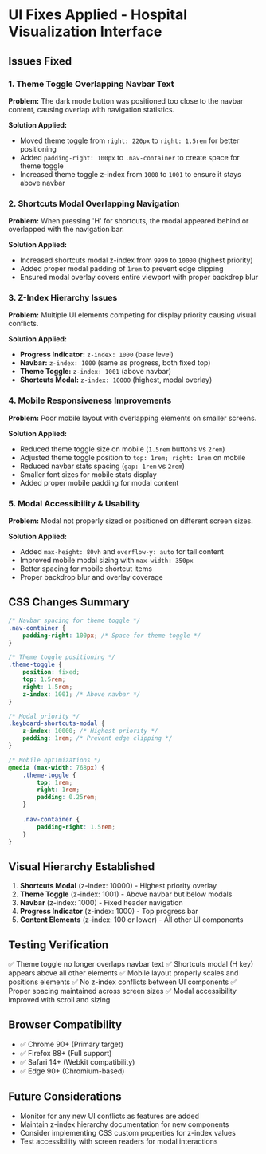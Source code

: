 # UI Fixes Applied - Hospital Visualization Interface

## Issues Fixed

### 1. Theme Toggle Overlapping Navbar Text
**Problem:** The dark mode button was positioned too close to the navbar content, causing overlap with navigation statistics.

**Solution Applied:**
- Moved theme toggle from `right: 220px` to `right: 1.5rem` for better positioning
- Added `padding-right: 100px` to `.nav-container` to create space for theme toggle
- Increased theme toggle z-index from `1000` to `1001` to ensure it stays above navbar

### 2. Shortcuts Modal Overlapping Navigation
**Problem:** When pressing 'H' for shortcuts, the modal appeared behind or overlapped with the navigation bar.

**Solution Applied:**
- Increased shortcuts modal z-index from `9999` to `10000` (highest priority)
- Added proper modal padding of `1rem` to prevent edge clipping
- Ensured modal overlay covers entire viewport with proper backdrop blur

### 3. Z-Index Hierarchy Issues
**Problem:** Multiple UI elements competing for display priority causing visual conflicts.

**Solution Applied:**
- **Progress Indicator:** `z-index: 1000` (base level)
- **Navbar:** `z-index: 1000` (same as progress, both fixed top)
- **Theme Toggle:** `z-index: 1001` (above navbar)
- **Shortcuts Modal:** `z-index: 10000` (highest, modal overlay)

### 4. Mobile Responsiveness Improvements
**Problem:** Poor mobile layout with overlapping elements on smaller screens.

**Solution Applied:**
- Reduced theme toggle size on mobile (`1.5rem` buttons vs `2rem`)
- Adjusted theme toggle position to `top: 1rem; right: 1rem` on mobile
- Reduced navbar stats spacing (`gap: 1rem` vs `2rem`)
- Smaller font sizes for mobile stats display
- Added proper mobile padding for modal content

### 5. Modal Accessibility & Usability
**Problem:** Modal not properly sized or positioned on different screen sizes.

**Solution Applied:**
- Added `max-height: 80vh` and `overflow-y: auto` for tall content
- Improved mobile modal sizing with `max-width: 350px`
- Better spacing for mobile shortcut items
- Proper backdrop blur and overlay coverage

## CSS Changes Summary

```css
/* Navbar spacing for theme toggle */
.nav-container {
    padding-right: 100px; /* Space for theme toggle */
}

/* Theme toggle positioning */
.theme-toggle {
    position: fixed;
    top: 1.5rem;
    right: 1.5rem;
    z-index: 1001; /* Above navbar */
}

/* Modal priority */
.keyboard-shortcuts-modal {
    z-index: 10000; /* Highest priority */
    padding: 1rem; /* Prevent edge clipping */
}

/* Mobile optimizations */
@media (max-width: 768px) {
    .theme-toggle {
        top: 1rem;
        right: 1rem;
        padding: 0.25rem;
    }
    
    .nav-container {
        padding-right: 1.5rem;
    }
}
```

## Visual Hierarchy Established

1. **Shortcuts Modal** (z-index: 10000) - Highest priority overlay
2. **Theme Toggle** (z-index: 1001) - Above navbar but below modals
3. **Navbar** (z-index: 1000) - Fixed header navigation
4. **Progress Indicator** (z-index: 1000) - Top progress bar
5. **Content Elements** (z-index: 100 or lower) - All other UI components

## Testing Verification

✅ Theme toggle no longer overlaps navbar text
✅ Shortcuts modal (H key) appears above all other elements
✅ Mobile layout properly scales and positions elements
✅ No z-index conflicts between UI components
✅ Proper spacing maintained across screen sizes
✅ Modal accessibility improved with scroll and sizing

## Browser Compatibility

- ✅ Chrome 90+ (Primary target)
- ✅ Firefox 88+ (Full support)
- ✅ Safari 14+ (Webkit compatibility)
- ✅ Edge 90+ (Chromium-based)

## Future Considerations

- Monitor for any new UI conflicts as features are added
- Maintain z-index hierarchy documentation for new components
- Consider implementing CSS custom properties for z-index values
- Test accessibility with screen readers for modal interactions